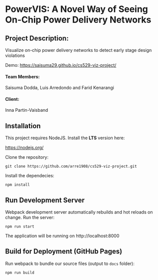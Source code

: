 # PowerVIS: A Novel Way of Seeing On-Chip Power Delivery Networks

## Project Description:

Visualize on-chip power delivery networks to detect early stage design violations

Demo: https://saisuma29.github.io/cs529-viz-project/

#### Team Members:

Saisuma Dodda, Luis Arredondo and Farid Kenarangi

#### Client:

Inna Partin-Vaisband

## Installation

This project requires NodeJS. Install the **LTS** version here:

https://nodejs.org/

Clone the repository:

```
git clone https://github.com/arre1908/cs529-viz-project.git
```

Install the dependecies:

```
npm install
```

## Run Development Server

Webpack development server automatically rebuilds and hot reloads on change. Run the server:

```
npm run start
```

The application will be running on http://localhost:8000

## Build for Deployment (GitHub Pages)

Run webpack to bundle our source files (output to `docs` folder):

```
npm run build
```
